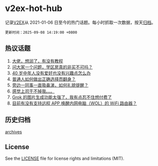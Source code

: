 # v2ex-hot-hub

 记录[V2EX](https://www.v2ex.com/)从 2021-01-06 日至今的热门话题。每小时抓取一次数据，按天[归档](archives)。

`更新时间：2025-09-08 14:19:00 +0800`

## 热议话题

1. [大佬，想润了，有没有教程](https://www.v2ex.com/t/1157609)
1. [问大家一个问题，学区房真的非买不可吗？](https://www.v2ex.com/t/1157658)
1. [40 岁中年人没有爱好也没有兴趣点怎么办](https://www.v2ex.com/t/1157679)
1. [普通人如何做出正确选择而翻身？](https://www.v2ex.com/t/1157703)
1. [旁边一同事一直吸鼻涕，如何礼貌提醒？](https://www.v2ex.com/t/1157717)
1. [感觉上司干不掉我。。。](https://www.v2ex.com/t/1157697)
1. [Grok 的图片生成功能太强了，我有点忍不住想付费了](https://www.v2ex.com/t/1157694)
1. [目前有没有支持远程 APP 唤醒内网电脑（WOL）的 WiFi 路由器？](https://www.v2ex.com/t/1157637)

## 历史归档

[archives](archives)

## License

See the [LICENSE](LICENSE) file for license rights and limitations (MIT).
